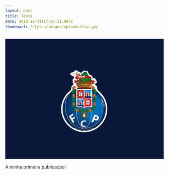 ```yaml
---
layout: post
title: Teste
date: 2018-12-31T17:05:31.997Z
thumbnail: /styles/images/uploads/fcp.jpg
---
```

![](/styles/images/uploads/fcp.jpg)

A minha primeira publicação!
